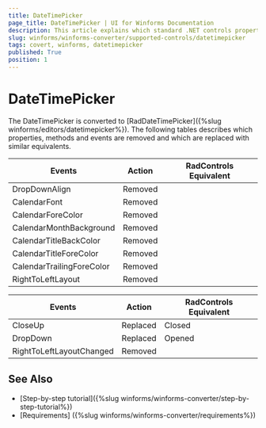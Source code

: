 ```yaml
---
title: DateTimePicker
page_title: DateTimePicker | UI for Winforms Documentation
description: This article explains which standard .NET controls properties are removed and which are replaced with similar equivalents. 
slug: winforms/winforms-converter/supported-controls/datetimepicker
tags: covert, winforms, datetimepicker
published: True
position: 1
---
```


# DateTimePicker

The DateTimePicker is converted to [RadDateTimePicker]({%slug  winforms/editors/datetimepicker%}). The following tables describes which properties, methods and events are removed and which are replaced with similar equivalents.

|Events|Action|RadControls Equivalent|
|---|---|---|
|DropDownAlign|Removed|   |
|CalendarFont|Removed|   |
|CalendarForeColor|Removed|   |
|CalendarMonthBackground|Removed|   |
|CalendarTitleBackColor|Removed|   |
|CalendarTitleForeColor|Removed|   |
|CalendarTrailingForeColor|Removed|   |
|RightToLeftLayout|Removed|   |

|Events|Action|RadControls Equivalent|
|---|---|---|
|CloseUp|Replaced|Closed|
|DropDown|Replaced|Opened|
|RightToLeftLayoutChanged|Removed|

## See Also

* [Step-by-step tutorial]({%slug winforms/winforms-converter/step-by-step-tutorial%})
* [Requirements] ({%slug winforms/winforms-converter/requirements%})